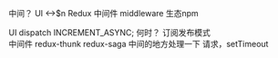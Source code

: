中间？  UI <->$n Redux 
中间件  middleware  生态npm  


UI  dispatch INCREMENT_ASYNC;
何时？  订阅发布模式  
中间件 redux-thunk redux-saga
中间的地方处理一下  请求，setTimeout  
